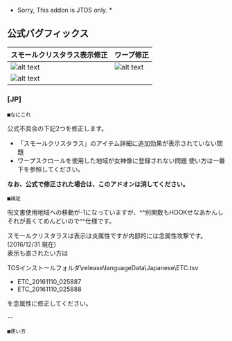 * Sorry, This addon is JTOS only.  *

公式バグフィックス
--
|スモールクリスタラス表示修正|ワープ修正|
|---|---|
|![alt text](http://i.imgur.com/Iyl9Yd6.png "Screenshot")|![alt text](http://i.imgur.com/uk58wen.png "Screenshot")|
|![alt text](http://i.imgur.com/hlVn2fy.png "Screenshot")|  |


### [JP]

	■なにこれ

公式不具合の下記2つを修正します。  
* 「スモールクリスタラス」のアイテム詳細に追加効果が表示されていない問題
* ワープスクロールを使用した地域が女神像に登録されない問題
使い方は一番下を参照してください。  

**なお、公式で修正された場合は、このアドオンは消してください。**

	■補足

呪文書使用地域への移動が-1になっていますが、^^別関数もHOOKせなあかんしそれが長くてめんどいので^^仕様です。

スモールクリスタラスは表示は炎属性ですが内部的には念属性攻撃です。(2016/12/31 現在)  
表示も直されたい方は  

TOSインストールフォルダ\release\languageData\Japanese\ETC.tsv  
* ETC_20161110_025887
* ETC_20161110_025888

を念属性に修正してください。

--

	■使い方

